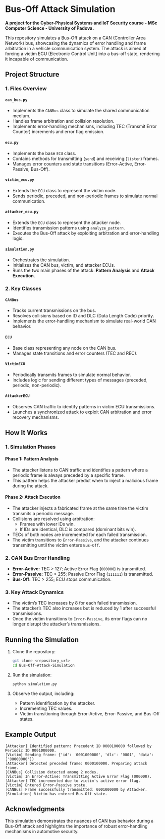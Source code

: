 # Bus-Off Attack Simulation

**A project for the Cyber-Physical Systems and IoT Security course - MSc Computer Science - University of Padova.**

This repository simulates a Bus-Off attack on a CAN (Controller Area Network) bus, showcasing the dynamics of error handling and frame arbitration in a vehicle communication system. The attack is aimed at forcing a victim ECU (Electronic Control Unit) into a bus-off state, rendering it incapable of communication.

## Project Structure

### 1. **Files Overview**

#### **`can_bus.py`**
- Implements the `CANBus` class to simulate the shared communication medium.
- Handles frame arbitration and collision resolution.
- Implements error-handling mechanisms, including TEC (Transmit Error Counter) increments and error flag emission.

#### **`ecu.py`**
- Implements the base `ECU` class.
- Contains methods for transmitting (`send`) and receiving (`listen`) frames.
- Manages error counters and state transitions (Error-Active, Error-Passive, Bus-Off).

#### **`victim_ecu.py`**
- Extends the `ECU` class to represent the victim node.
- Sends periodic, preceded, and non-periodic frames to simulate normal communication.

#### **`attacker_ecu.py`**
- Extends the `ECU` class to represent the attacker node.
- Identifies transmission patterns using `analyze_pattern`.
- Executes the Bus-Off attack by exploiting arbitration and error-handling logic.

#### **`simulation.py`**
- Orchestrates the simulation.
- Initializes the CAN bus, victim, and attacker ECUs.
- Runs the two main phases of the attack: **Pattern Analysis** and **Attack Execution**.

### 2. **Key Classes**

#### **`CANBus`**
- Tracks current transmissions on the bus.
- Resolves collisions based on ID and DLC (Data Length Code) priority.
- Implements the error-handling mechanism to simulate real-world CAN behavior.

#### **`ECU`**
- Base class representing any node on the CAN bus.
- Manages state transitions and error counters (TEC and REC).

#### **`VictimECU`**
- Periodically transmits frames to simulate normal behavior.
- Includes logic for sending different types of messages (preceded, periodic, non-periodic).

#### **`AttackerECU`**
- Observes CAN traffic to identify patterns in victim ECU transmissions.
- Launches a synchronized attack to exploit CAN arbitration and error recovery mechanisms.

## How It Works

### 1. **Simulation Phases**

#### **Phase 1: Pattern Analysis**
- The attacker listens to CAN traffic and identifies a pattern where a periodic frame is always preceded by a specific frame.
- This pattern helps the attacker predict when to inject a malicious frame during the attack.

#### **Phase 2: Attack Execution**
- The attacker injects a fabricated frame at the same time the victim transmits a periodic message.
- Collisions are resolved using arbitration:
  - Frames with lower IDs win.
  - If IDs are identical, DLC is compared (dominant bits win).
- TECs of both nodes are incremented for each failed transmission.
- The victim transitions to `Error-Passive`, and the attacker continues transmitting until the victim enters `Bus-Off`.

### 2. **CAN Bus Error Handling**
- **Error-Active:** TEC > 127; Active Error Flag (`000000`) is transmitted.
- **Error-Passive:** TEC > 255; Passive Error Flag (`111111`) is transmitted.
- **Bus-Off:** TEC > 255; ECU stops communication.

### 3. **Key Attack Dynamics**
- The victim’s TEC increases by 8 for each failed transmission.
- The attacker’s TEC also increases but is reduced by 1 after successful transmissions.
- Once the victim transitions to `Error-Passive`, its error flags can no longer disrupt the attacker’s transmissions.

## Running the Simulation

1. Clone the repository:
   ```bash
   git clone <repository_url>
   cd Bus-Off-Attack-Simulation
   ```

2. Run the simulation:
   ```bash
   python simulation.py
   ```

3. Observe the output, including:
   - Pattern identification by the attacker.
   - Incrementing TEC values.
   - Victim transitioning through Error-Active, Error-Passive, and Bus-Off states.

## Example Output
```plaintext
[Attacker] Identified pattern: Precedent ID 0000100000 followed by Periodic ID 0001000000.
[Victim] Sending frame: {'id': '0001000000', 'dlc': '0001', 'data': ['00000000']}
[Attacker] Detected preceded frame: 0000100000. Preparing attack frame.
[CANBus] Collision detected among 2 nodes.
[Victim] In Error-Active: Transmitting Active Error Flag (000000).
[Attacker] TEC incremented due to victim's active error flag.
[Victim] Entered Error-Passive state.
[CANBus] Frame successfully transmitted: 0001000000 by Attacker.
[Simulation] Victim has entered Bus-Off state.
```

## Acknowledgments

This simulation demonstrates the nuances of CAN bus behavior during a Bus-Off attack and highlights the importance of robust error-handling mechanisms in automotive security.
